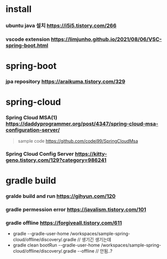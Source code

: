 # install
### ubuntu java 설치 <https://i5i5.tistory.com/266>
### vscode extension <https://limjunho.github.io/2021/08/06/VSC-spring-boot.html>

# spring-boot
### jpa repository <https://araikuma.tistory.com/329>

# spring-cloud
### Spring Cloud MSA(1) <https://daddyprogrammer.org/post/4347/spring-cloud-msa-configuration-server/>
> sample code <https://github.com/codej99/SpringCloudMsa>
### Spring Cloud Config Server <https://kitty-geno.tistory.com/129?category=986241>

# gradle build
### gralde build and run <https://gihyun.com/120>
### gradle permession error <https://javalism.tistory.com/101>
### gradle offline <https://forgiveall.tistory.com/611>
- gradle --gradle-user-home /workspaces/sample-spring-cloud/offline/discovery/.gradle  // 생기긴 생기는데
- gradle clean bootRun --gradle-user-home /workspaces/sample-spring-cloud/offline/discovery/.gradle --offline  // 안됨..?